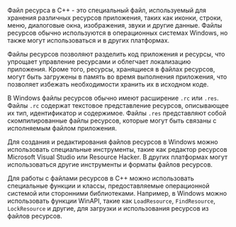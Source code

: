 Файл ресурса в C++ - это специальный файл, используемый для хранения различных ресурсов приложения, таких как иконки, строки, меню, диалоговые окна, изображения, звуки и другие данные. Файлы ресурсов обычно используются в операционных системах Windows, но также могут использоваться и в других платформах.

Файлы ресурсов позволяют разделить код приложения и ресурсы, что упрощает управление ресурсами и облегчает локализацию приложения. Кроме того, ресурсы, хранящиеся в файлах ресурсов, могут быть загружены в память во время выполнения приложения, что позволяет избежать необходимости хранить их в исходном коде.

В Windows файлы ресурсов обычно имеют расширение `.rc` или `.res`. Файлы `.rc` содержат текстовое представление ресурсов, описывающее их тип, идентификатор и содержимое. Файлы `.res` представляют собой скомпилированные файлы ресурсов, которые могут быть связаны с исполняемым файлом приложения.

Для создания и редактирования файлов ресурсов в Windows можно использовать специальные инструменты, такие как редактор ресурсов Microsoft Visual Studio или Resource Hacker. В других платформах могут использоваться другие инструменты и форматы файлов ресурсов.

Для работы с файлами ресурсов в C++ можно использовать специальные функции и классы, предоставляемые операционной системой или сторонними библиотеками. Например, в Windows можно использовать функции WinAPI, такие как `LoadResource`, `FindResource`, `LockResource` и другие, для загрузки и использования ресурсов из файлов ресурсов.